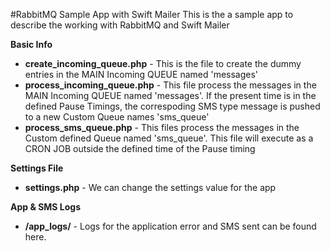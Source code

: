 #RabbitMQ Sample App with Swift Mailer
This is the a sample app to describe the working with RabbitMQ and Swift Mailer

<b>Basic Info</b>
<ul>
<li><b>create_incoming_queue.php</b> - This is the file to create the dummy entries in the MAIN Incoming QUEUE named 'messages'</li>
<li><b>process_incoming_queue.php</b> - This file process the messages in the MAIN Incoming QUEUE named 'messages'. If the present time is in the defined Pause Timings, the correspoding SMS type message is pushed to a new Custom Queue names 'sms_queue'</li>
<li><b>process_sms_queue.php</b> - This files process the messages in the Custom defined Queue named 'sms_queue'. This file will execute as a CRON JOB outside the defined time of the Pause timing</li>
</ul>

<b>Settings File</b>
<ul>
<li><b>settings.php</b> - We can change the settings value for the app</li>
</ul>

<b>App & SMS Logs</b>
<ul>
<li><b>/app_logs/</b> - Logs for the application error and SMS sent can be found here.</li>
</ul>
